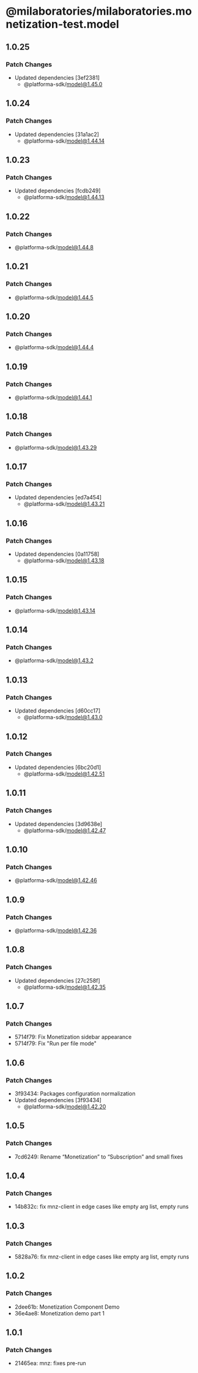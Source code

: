 # @milaboratories/milaboratories.monetization-test.model

## 1.0.25

### Patch Changes

- Updated dependencies [3ef2381]
  - @platforma-sdk/model@1.45.0

## 1.0.24

### Patch Changes

- Updated dependencies [31a1ac2]
  - @platforma-sdk/model@1.44.14

## 1.0.23

### Patch Changes

- Updated dependencies [fcdb249]
  - @platforma-sdk/model@1.44.13

## 1.0.22

### Patch Changes

- @platforma-sdk/model@1.44.8

## 1.0.21

### Patch Changes

- @platforma-sdk/model@1.44.5

## 1.0.20

### Patch Changes

- @platforma-sdk/model@1.44.4

## 1.0.19

### Patch Changes

- @platforma-sdk/model@1.44.1

## 1.0.18

### Patch Changes

- @platforma-sdk/model@1.43.29

## 1.0.17

### Patch Changes

- Updated dependencies [ed7a454]
  - @platforma-sdk/model@1.43.21

## 1.0.16

### Patch Changes

- Updated dependencies [0a11758]
  - @platforma-sdk/model@1.43.18

## 1.0.15

### Patch Changes

- @platforma-sdk/model@1.43.14

## 1.0.14

### Patch Changes

- @platforma-sdk/model@1.43.2

## 1.0.13

### Patch Changes

- Updated dependencies [d60cc17]
  - @platforma-sdk/model@1.43.0

## 1.0.12

### Patch Changes

- Updated dependencies [6bc20d1]
  - @platforma-sdk/model@1.42.51

## 1.0.11

### Patch Changes

- Updated dependencies [3d9638e]
  - @platforma-sdk/model@1.42.47

## 1.0.10

### Patch Changes

- @platforma-sdk/model@1.42.46

## 1.0.9

### Patch Changes

- @platforma-sdk/model@1.42.36

## 1.0.8

### Patch Changes

- Updated dependencies [27c258f]
  - @platforma-sdk/model@1.42.35

## 1.0.7

### Patch Changes

- 5714f79: Fix Monetization sidebar appearance
- 5714f79: Fix "Run per file mode"

## 1.0.6

### Patch Changes

- 3f93434: Packages configuration normalization
- Updated dependencies [3f93434]
  - @platforma-sdk/model@1.42.20

## 1.0.5

### Patch Changes

- 7cd6249: Rename “Monetization” to “Subscription” and small fixes

## 1.0.4

### Patch Changes

- 14b832c: fix mnz-client in edge cases like empty arg list, empty runs

## 1.0.3

### Patch Changes

- 5828a76: fix mnz-client in edge cases like empty arg list, empty runs

## 1.0.2

### Patch Changes

- 2dee61b: Monetization Component Demo
- 36e4ae8: Monetization demo part 1

## 1.0.1

### Patch Changes

- 21465ea: mnz: fixes pre-run
